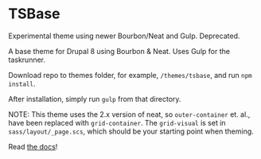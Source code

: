 # TSBase

Experimental theme using newer Bourbon/Neat and Gulp. Deprecated. 

A base theme for Drupal 8 using Bourbon & Neat.
Uses Gulp for the taskrunner.

Download repo to themes folder, for example, `/themes/tsbase`, and run `npm install`.

After installation, simply run `gulp` from that directory.

NOTE: This theme uses the 2.x version of neat, so `outer-container` et. al., have been replaced with `grid-container`. The `grid-visual` is set in `sass/layout/_page.scs`, which should be your starting point when theming.

Read [the docs](https://neat.bourbon.io/docs/latest/)!
